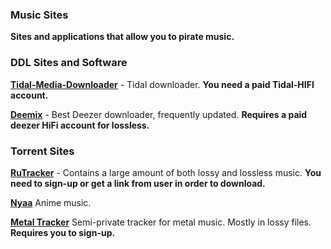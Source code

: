 ### Music Sites

__Sites and applications that allow you to pirate music.__

### DDL Sites and Software
[__Tidal-Media-Downloader__](https://github.com/yaronzz/Tidal-Media-Downloader) - Tidal downloader. __You need a paid Tidal-HIFI account.__

[__Deemix__](https://deemix.app) - Best Deezer downloader, frequently updated. __Requires a paid  deezer HiFi account for lossless.__

### Torrent Sites
[__RuTracker__](https://rutracker.org) - Contains a large amount of both lossy and lossless music. __You need to sign-up or get a link from user in order to download.__

[__Nyaa__](https://nyaa.si) Anime music.

[__Metal Tracker__](https://www.metal-tracker.com/)  Semi-private tracker for metal music. Mostly in lossy files. __Requires you to sign-up.__
